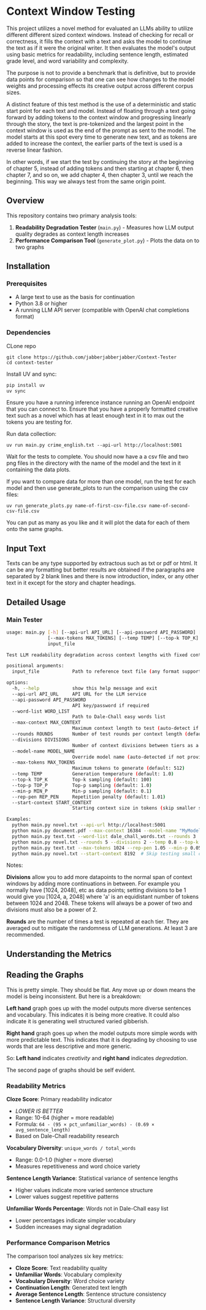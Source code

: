 # Context Window Testing

This project utilizes a novel method for evaluated an LLMs ability to utilize different different sized context windows. Instead of checking for recall or correctness, it fills the context with a text and asks the model to continue the text as if it were the original writer. It then evaluates the model's output using basic metrics for readability, including sentence length, estimated grade level, and word variability and complexity.

The purpose is not to provide a benchmark that is definitive, but to provide data points for comparison so that one can see how changes to the model weights and processing effects its creative output across different corpus sizes.

A distinct feature of this test method is the use of a deterministic and static start point for each text and model. Instead of floating through a text going forward by adding tokens to the context window and progressing linearly through the story, the text is pre-tokenized and the largest point in the context window is used as the end of the prompt as sent to the model. The model starts at this spot every time to generate new text, and as tokens are added to increase the context, the earlier parts of the text is used is a reverse linear fashion.

In other words, if we start the test by continuing the story at the beginning of chapter 5, instead of adding tokens and then starting at chapter 6, then chapter 7, and so on, we add chapter 4, then chapter 3, until we reach the beginning. This way we always test from the same origin point. 

## Overview

This repository contains two primary analysis tools:

1. **Readability Degradation Tester** (`main.py`) - Measures how LLM output quality degrades as context length increases
2. **Performance Comparison Tool** (`generate_plot.py`) - Plots the data on to two graphs

## Installation

### Prerequisites

- A large text to use as the basis for continuation
- Python 3.8 or higher
- A running LLM API server (compatible with OpenAI chat completions format)

### Dependencies

CLone repo

```
git clone https://github.com/jabberjabberjabber/Context-Tester
cd context-tester
```

Install UV and sync:

```bash
pip install uv
uv sync
```

Ensure you have a running inference instance running an OpenAI endpoint that you can connect to. Ensure that you have a properly formatted creative text such as a novel which has at least enough text in it to max out the tokens you are testing for.  

Run data collection:

```
uv run main.py crime_english.txt --api-url http://localhost:5001
```

Wait for the tests to complete. You should now have a a csv file and two png files in the directory with the name of the model and the text in it containing the data plots.

If you want to compare data for more than one model, run the test for each model and then use generate_plots to run the comparison using the csv files:

```
uv run generate_plots.py name-of-first-csv-file.csv name-of-second-csv-file.csv 
```
You can put as many as you like and it will plot the data for each of them onto the same graphs.

## Input Text

Texts can be any type supported by extractous such as txt or pdf or html. It can be any formatting but better results are obtained if the paragraphs are separated by 2 blank lines and there is now introduction, index, or any other text in it except for the story and chapter headings.

## Detailed Usage

### Main Tester
```bash
usage: main.py [-h] [--api-url API_URL] [--api-password API_PASSWORD] [--word-list WORD_LIST] [--max-context MAX_CONTEXT] [--rounds ROUNDS] [--divisions DIVISIONS] [--model-name MODEL_NAME]
               [--max-tokens MAX_TOKENS] [--temp TEMP] [--top-k TOP_K] [--top-p TOP_P] [--min-p MIN_P] [--rep-pen REP_PEN] [--start-context START_CONTEXT]
               input_file

Test LLM readability degradation across context lengths with fixed continuation point

positional arguments:
  input_file            Path to reference text file (any format supported by extractous)

options:
  -h, --help            show this help message and exit
  --api-url API_URL     API URL for the LLM service
  --api-password API_PASSWORD
                        API key/password if required
  --word-list WORD_LIST
                        Path to Dale-Chall easy words list
  --max-context MAX_CONTEXT
                        Maximum context length to test (auto-detect if not specified)
  --rounds ROUNDS       Number of test rounds per context length (default: 3)
  --divisions DIVISIONS
                        Number of context divisions between tiers as a power of 2
  --model-name MODEL_NAME
                        Override model name (auto-detected if not provided)
  --max-tokens MAX_TOKENS
                        Maximum tokens to generate (default: 512)
  --temp TEMP           Generation temperature (default: 1.0)
  --top-k TOP_K         Top-k sampling (default: 100)
  --top-p TOP_P         Top-p sampling (default: 1.0)
  --min-p MIN_P         Min-p sampling (default: 0.1)
  --rep-pen REP_PEN     Repetition penalty (default: 1.01)
  --start-context START_CONTEXT
                        Starting context size in tokens (skip smaller sizes)

Examples:
  python main.py novel.txt --api-url http://localhost:5001
  python main.py document.pdf --max-context 16384 --model-name "MyModel"
  python main.py text.txt --word-list dale_chall_words.txt --rounds 3
  python main.py novel.txt --rounds 5 --divisions 2 --temp 0.8 --top-k 50
  python main.py text.txt --max-tokens 1024 --rep-pen 1.05 --min-p 0.05
  python main.py novel.txt --start-context 8192  # Skip testing small contexts
```

Notes:

**Divisions** allow you to add more datapoints to the normal span of context windows by adding more continuations in between. For example you normally have [1024, 2048], etc as data points; setting divisions to be 1 would give you [1024, a, 2048] where 'a' is an equidistant number of tokens between 1024 and 2048. These tokens will always be a power of two and divisions must also be a power of 2.
    
**Rounds** are the number of times a test is repeated at each tier. They are averaged out to mitigate the randomness of LLM generations. At least 3 are recommended.
 
## Understanding the Metrics

## Reading the Graphs

This is pretty simple. They should be flat. Any move up or down means the model is being inconsistent. But here is a breakdown:

**Left hand** graph goes up with the model outputs more diverse sentences and vocabulary. This indicates it is being more creative. It could also indicate it is generating well structured varied gibberish.

**Right hand** graph goes up when the model outputs more simple words with more predictable text. This indicates that it is degrading by choosing to use words that are less descriptive and more generic.

So: **Left hand** indicates *creativity* and **right hand** indicates *degredation*.

The second page of graphs should be self evident.
 
### Readability Metrics

**Cloze Score**: Primary readability indicator
- *LOWER IS BETTER*
- Range: 10-64 (higher = more readable)
- Formula: `64 - (95 × pct_unfamiliar_words) - (0.69 × avg_sentence_length)`
- Based on Dale-Chall readability research

**Vocabulary Diversity**: `unique_words / total_words`
- Range: 0.0-1.0 (higher = more diverse)
- Measures repetitiveness and word choice variety

**Sentence Length Variance**: Statistical variance of sentence lengths
- Higher values indicate more varied sentence structure
- Lower values suggest repetitive patterns

**Unfamiliar Words Percentage**: Words not in Dale-Chall easy list
- Lower percentages indicate simpler vocabulary
- Sudden increases may signal degradation

### Performance Comparison Metrics

The comparison tool analyzes six key metrics:
- **Cloze Score**: Text readability quality
- **Unfamiliar Words**: Vocabulary complexity
- **Vocabulary Diversity**: Word choice variety  
- **Continuation Length**: Generated text length
- **Average Sentence Length**: Sentence structure consistency
- **Sentence Length Variance**: Structural diversity
